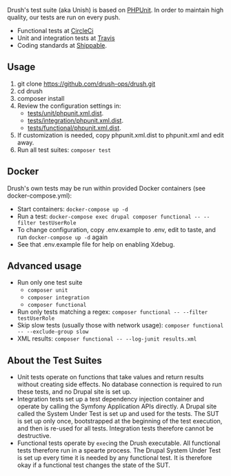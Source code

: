 Drush's test suite (aka Unish) is based on [PHPUnit](http://www.phpunit.de). In order to maintain
high quality, our tests are run on every push. 

- Functional tests at [CircleCi](https://circleci.com/gh/drush-ops/drush) 
- Unit and integration tests at [Travis](https://travis-ci.org/drush-ops/drush)
- Coding standards at [Shippable](https://app.shippable.com/github/drush-ops/drush/).

Usage
--------
1. git clone https://github.com/drush-ops/drush.git
1. cd drush
1. composer install
1. Review the configuration settings in:
   - [tests/unit/phpunit.xml.dist](unit/phpunit.xml.dist). 
   - [tests/integration/phpunit.xml.dist](integration/phpunit.xml.dist). 
   - [tests/functional/phpunit.xml.dist](functional/phpunit.xml.dist).
1. If customization is needed, copy phpunit.xml.dist to phpunit.xml and edit away.
1. Run all test suites: `composer test`

Docker
----------
Drush's own tests may be run within provided Docker containers (see docker-compose.yml):

- Start containers: `docker-compose up -d`
- Run a test: `docker-compose exec drupal composer functional -- --filter testUserRole`
- To change configuration, copy .env.example to .env, edit to taste, and run `docker-compose up -d` again
- See that .env.example file for help on enabling Xdebug.

Advanced usage
---------
- Run only one test suite
  - `composer unit`
  - `composer integration`
  - `composer functional`
- Run only tests matching a regex: `composer functional -- --filter testUserRole`
- Skip slow tests (usually those with network usage): `composer functional -- --exclude-group slow`
- XML results: `composer functional -- --log-junit results.xml`

About the Test Suites
---------
- Unit tests operate on functions that take values and return results without creating side effects. No database connection is required to run these tests, and no Drupal site is set up.
- Integration tests set up a test dependency injection container and operate by calling the Symfony Application APIs directly. A Drupal site called the System Under Test is set up and used for the tests. The SUT is set up only once, bootstrapped at the beginning of the test execution, and then is re-used for all tests. Integration tests therefore cannot be destructive.
- Functional tests operate by `exec`ing the Drush executable. All functional tests therefore run in a spearte process. The Drupal System Under Test is set up every time it is needed by any functional test. It is therefore okay if a functional test changes the state of the SUT.

